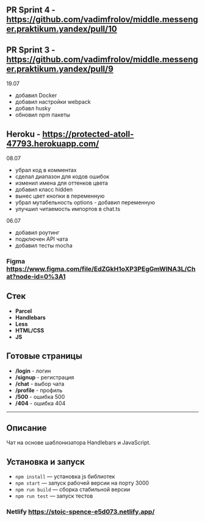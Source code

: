 ## PR Sprint 4 - https://github.com/vadimfrolov/middle.messenger.praktikum.yandex/pull/10
## PR Sprint 3 - https://github.com/vadimfrolov/middle.messenger.praktikum.yandex/pull/9

19.07

- добавил Docker
- добавил настройки webpack
- добавл husky
- обновил npm пакеты
## Heroku - https://protected-atoll-47793.herokuapp.com/

08.07

- убрал код в комментах
- сделал диапазон для кодов ошибок
- изменил имена для оттенков цвета
- добавил класс hidden
- вынес цвет кнопки в переменную
- убрал мутабельность options - добавил переменную
- улучшил читаемость импортов в chat.ts

06.07

- добавил роутинг
- подключен API чата
- добавил тесты mocha


### Figma https://www.figma.com/file/EdZGkH1oXP3PEgGmWlNA3L/Chat?node-id=0%3A1

## Стек
* **Parcel**
* **Handlebars**
* **Less**
* **HTML/CSS**
* **JS**

## Готовые страницы
* **/login** - логин
* **/signup** - регистрация
* **/chat** - выбор чата
* **/profile** - профиль
* **/500** - ошибка 500
* **/404** - ошибка 404

---
## Описание

Чат на основе шаблонизатора Handlebars и JavaScript.
## Установка и запуск

- `npm install` — установка js библиотек
- `npm start` — запуск рабочей версии на порту 3000
- `npm run build` — сборка стабильной версии
- `npm run test` — запуск тестов
### Netlify https://stoic-spence-e5d073.netlify.app/
